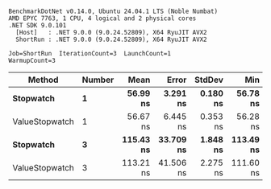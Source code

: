 ```

BenchmarkDotNet v0.14.0, Ubuntu 24.04.1 LTS (Noble Numbat)
AMD EPYC 7763, 1 CPU, 4 logical and 2 physical cores
.NET SDK 9.0.101
  [Host]   : .NET 9.0.0 (9.0.24.52809), X64 RyuJIT AVX2
  ShortRun : .NET 9.0.0 (9.0.24.52809), X64 RyuJIT AVX2

Job=ShortRun  IterationCount=3  LaunchCount=1  
WarmupCount=3  

```
| Method         | Number | Mean      | Error     | StdDev   | Min       | Max       | Allocated |
|--------------- |------- |----------:|----------:|---------:|----------:|----------:|----------:|
| **Stopwatch**      | **1**      |  **56.99 ns** |  **3.291 ns** | **0.180 ns** |  **56.78 ns** |  **57.10 ns** |         **-** |
| ValueStopwatch | 1      |  56.67 ns |  6.445 ns | 0.353 ns |  56.28 ns |  56.96 ns |         - |
| **Stopwatch**      | **3**      | **115.43 ns** | **33.709 ns** | **1.848 ns** | **113.49 ns** | **117.17 ns** |         **-** |
| ValueStopwatch | 3      | 113.21 ns | 41.506 ns | 2.275 ns | 111.60 ns | 115.81 ns |         - |

